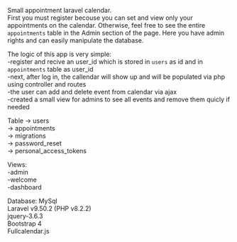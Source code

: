 Small appointment laravel calendar.<br>
First you must register becouse you can set and view only your appointments on the calendar. Otherwise, feel free to see the entire `appointments` table in the Admin section of the page. Here you have admin rights and can easily manipulate the database.

The logic of this app is very simple:<br>
    -register and recive an user_id which is stored in `users` as id and in `appointments` table as user_id<br>
    -next, after log in, the callendar will show up and will be populated via php using controller and routes<br>
    -the user can add and delete event from calendar via ajax<br>
    -created a small view for admins to see all events and remove them quicly if needed<br>
    
 Table -> users<br>
       -> appointments<br>
       -> migrations<br>
       -> password_reset<br>
       -> personal_access_tokens<br>
  
Views:<br>
    -admin<br>
    -welcome<br>
    -dashboard<br>
    
 Database: MySql <br>
 Laravel v9.50.2 (PHP v8.2.2)<br>
 jquery-3.6.3<br>
 Bootstrap 4<br>
 Fullcalendar.js<br>
